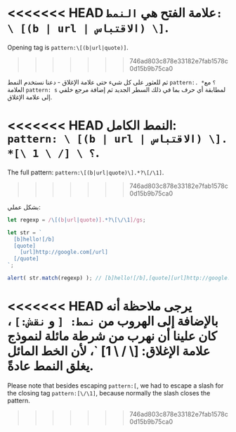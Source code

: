 
<<<<<<< HEAD
علامة الفتح هي `النمط: \ [(b | url | الاقتباس) \]`.
=======
Opening tag is `pattern:\[(b|url|quote)]`.
>>>>>>> 746ad803c878e33182e7fab1578c0d15b9b75ca0

ثم للعثور على كل شيء حتى علامة الإغلاق - دعنا نستخدم النمط `pattern:. *؟` مع العلامة `pattern: s` لمطابقة أي حرف بما في ذلك السطر الجديد ثم إضافة مرجع خلفي إلى علامة الإغلاق.

<<<<<<< HEAD
النمط الكامل: `pattern: \ [(b | url | الاقتباس) \]. *؟ \ [/ \ 1 \]`.
=======
The full pattern: `pattern:\[(b|url|quote)\].*?\[/\1]`.
>>>>>>> 746ad803c878e33182e7fab1578c0d15b9b75ca0

بشكل عملي:

```js run
let regexp = /\[(b|url|quote)].*?\[\/\1]/gs;

let str = `
  [b]hello![/b]
  [quote]
    [url]http://google.com[/url]
  [/quote]
`;

alert( str.match(regexp) ); // [b]hello![/b],[quote][url]http://google.com[/url][/quote]
```

<<<<<<< HEAD
يرجى ملاحظة أنه بالإضافة إلى الهروب من `نمط: [` و `نقش:]` ، كان علينا أن نهرب من شرطة مائلة لنموذج علامة الإغلاق: [\ / \ 1] `، لأن الخط المائل يغلق النمط عادةً.
=======
Please note that besides escaping `pattern:[`, we had to escape a slash for the closing tag `pattern:[\/\1]`, because normally the slash closes the pattern.
>>>>>>> 746ad803c878e33182e7fab1578c0d15b9b75ca0
